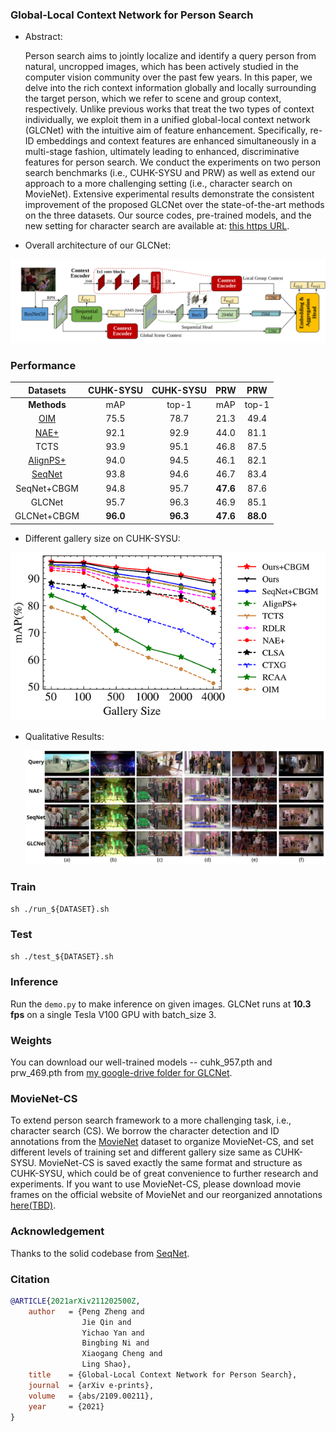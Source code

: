### Global-Local Context Network for Person Search

+ Abstract:

    Person search aims to jointly localize and identify a query person from natural, uncropped images, which has been actively studied in the computer vision community over the past few years. In this paper, we delve into the rich context information globally and locally surrounding the target person, which we refer to scene and group context, respectively. Unlike previous works that treat the two types of context individually, we exploit them in a unified global-local context network (GLCNet) with the intuitive aim of feature enhancement. Specifically, re-ID embeddings and context features are enhanced simultaneously in a multi-stage fashion, ultimately leading to enhanced, discriminative features for person search. We conduct the experiments on two person search benchmarks (i.e., CUHK-SYSU and PRW) as well as extend our approach to a more challenging setting (i.e., character search on MovieNet). Extensive experimental results demonstrate the consistent improvement of the proposed GLCNet over the state-of-the-art methods on the three datasets. Our source codes, pre-trained models, and the new setting for character search are available at: [this https URL](https://github.com/ZhengPeng7/GLCNet).

+ Overall architecture of our GLCNet:

![arch](README.assets/GLCNet_arch_v2.svg)

### Performance

|                      Datasets                       | CUHK-SYSU | CUHK-SYSU |   PRW    |   PRW    |
| :-------------------------------------------------: | :-------: | :-------: | :------: | :------: |
|                     **Methods**                     |    mAP    |   top-1   |   mAP    |  top-1   |
| [OIM](https://github.com/serend1p1ty/person_search) |   75.5    |   78.7    |   21.3   |   49.4   |
|     [NAE+](https://github.com/DeanChan/NAE4PS)      |   92.1    |   92.9    |   44.0   |   81.1   |
|                        TCTS                         |   93.9    |   95.1    |   46.8   |   87.5   |
|   [AlignPS+](https://github.com/daodaofr/AlignPS)   |   94.0    |   94.5    |   46.1   |   82.1   |
|   [SeqNet](https://github.com/serend1p1ty/SeqNet)   |   93.8    |   94.6    |   46.7   |   83.4   |
|                     SeqNet+CBGM                     |   94.8    |   95.7    | **47.6** |   87.6   |
|                       GLCNet                        |   95.7    |   96.3    |   46.9   |   85.1   |
|                     GLCNet+CBGM                     | **96.0**  | **96.3**  | **47.6** | **88.0** |

+ Different gallery size on CUHK-SYSU:

<img src="README.assets/one-two_step.png" />

+ Qualitative Results:

    <img src="README.assets/qual_res_allInOne.svg" />

### Train

`sh ./run_${DATASET}.sh`

### Test
`sh ./test_${DATASET}.sh`

### Inference
Run the `demo.py` to make inference on given images. GLCNet runs at **10.3 fps** on a single Tesla V100 GPU with batch_size 3.

### Weights

You can download our well-trained models -- cuhk_957.pth and prw_469.pth from [my google-drive folder for GLCNet](https://drive.google.com/drive/folders/1wbq5jptOGxXDE0ze1tAMdcvXEaE1Wybt?usp=sharing). 

### MovieNet-CS

To extend person search framework to a more challenging task, i.e., character search (CS). We borrow the character detection and ID annotations from the [MovieNet](http://movienet.site/) dataset to organize MovieNet-CS, and set different levels of training set and different gallery size same as CUHK-SYSU. MovieNet-CS is saved exactly the same format and structure as CUHK-SYSU, which could be of great convenience to further research and experiments. If you want to use MovieNet-CS, please download movie frames on the official website of MovieNet and our reorganized annotations [here(TBD)](#).

### Acknowledgement

Thanks to the solid codebase from [SeqNet](https://github.com/serend1p1ty/SeqNet).

### Citation

```bibtex
@ARTICLE{2021arXiv211202500Z,
    author   = {Peng Zheng and
                Jie Qin and
                Yichao Yan and
                Bingbing Ni and
                Xiaogang Cheng and
                Ling Shao},
    title    = {Global-Local Context Network for Person Search},
    journal  = {arXiv e-prints},
    volume   = {abs/2109.00211},
    year     = {2021}
}
```

